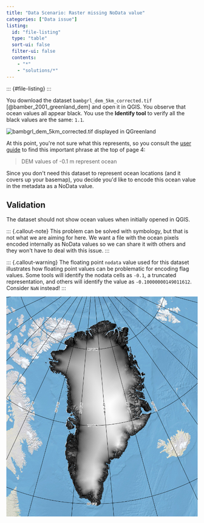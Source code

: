 ```yaml
---
title: "Data Scenario: Raster missing NoData value"
categories: ["Data issue"]
listing:
  id: "file-listing"
  type: "table"
  sort-ui: false
  filter-ui: false
  contents:
    - "*"
    - "solutions/*"
---
```


::: {#file-listing}
:::

<!-- alex ignore black -->
You download the dataset `bambgrl_dem_5km_corrected.tif`
[@bamber_2001_greenland_dem] and open it in QGIS. You observe that ocean values
all appear black. You use the **Identify tool** to verify all the black values
are the same: `1.1`.

![`bambgrl_dem_5km_corrected.tif` displayed in
QGreenland](/_media/qgreenland_missing_nodata_value.png)

At this point, you're not sure what this represents, so you consult the [user
guide](https://nsidc.org/sites/default/files/nsidc-0092-v001-userguide.pdf) to find this
important phrase at the top of page 4:

>DEM values of -0.1 m represent ocean

Since you don't need this dataset to represent ocean locations (and it covers up your
basemap), you decide you'd like to encode this ocean value in the metadata as a NoData
value.


## Validation

The dataset should not show ocean values when initially opened in QGIS.

::: {.callout-note}
This problem can be solved with symbology, but that is not what we are aiming
for here. We want a file with the ocean pixels encoded internally as NoData
values so we can share it with others and they won't have to deal with this
issue.
:::

::: {.callout-warning}
The floating point `nodata` value used for this dataset illustrates how floating point
values can be problematic for encoding flag values. Some tools will identify the nodata
cells as `-0.1`, a truncated representation, and others will identify the value as
`-0.10000000149011612`. Consider `NaN` instead!
:::

![Solution displayed in QGreenland](/_media/qgreenland_dem_with_nodata.png)
